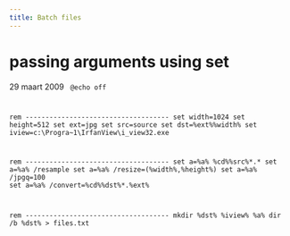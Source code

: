 ```yaml
---
title: Batch files
---
```



#  passing arguments using set  
29 maart 2009
<code>
@echo off

rem ------------------------------------
set width=1024
set height=512
set ext=jpg
set src=source
set dst=%ext%%width%
set iview=c:\Progra~1\IrfanView\i_view32.exe

rem ------------------------------------
set a=%a% %cd%\%src%\*.*
set a=%a% /resample
set a=%a% /resize=(%width%,%height%)
set a=%a% /jpgq=100
set a=%a% /convert=%cd%\%dst%\*.%ext%

rem ------------------------------------
mkdir %dst%
%iview% %a%
dir /b %dst% > files.txt
</code>
